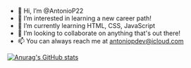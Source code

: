 - 👋 Hi, I’m @AntonioP22
- 👀 I’m interested in learning a new career path!
- 🌱 I’m currently learning HTML, CSS, JavaScript
- 💞️ I’m looking to collaborate on anything that's out there!
- 📫 You can always reach me at antoniopdev@icloud.com




[![Anurag's GitHub stats](https://github-readme-stats.vercel.app/api?username=AntonioP22&count_private=true&show_icons=true&theme=radical)](https://github.com/AntonioP22/github-readme-stats)

